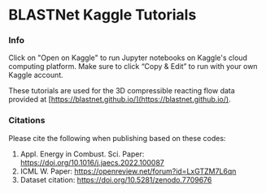 # BLASTNet Kaggle Tutorials

### Info

Click on "Open on Kaggle" to run Jupyter notebooks on Kaggle's cloud computing platform.
Make sure to click “Copy & Edit” to run with your own Kaggle account.

These tutorials are used for the 3D compressible reacting flow data provided at [https://blastnet.github.io/](https://blastnet.github.io/).

### Citations 

Please cite the following when publishing based on these codes:

1. Appl. Energy in Combust. Sci. Paper: https://doi.org/10.1016/j.jaecs.2022.100087
2. ICML W. Paper: https://openreview.net/forum?id=LxGTZM7L6qn
3. Dataset citation: https://doi.org/10.5281/zenodo.7709676
